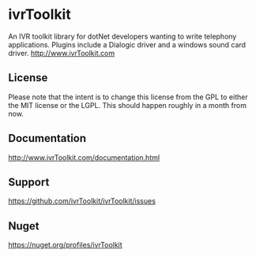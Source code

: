 ivrToolkit
==========

An IVR toolkit library for dotNet developers wanting to write telephony applications. Plugins include a Dialogic driver and a windows sound card driver.
http://www.ivrToolkit.com

License
-------
Please note that the intent is to change this license from the GPL to either the MIT license or the LGPL. This should happen roughly in a month from now. 

Documentation
-------------
http://www.ivrToolkit.com/documentation.html

Support 
-------
https://github.com/ivrToolkit/ivrToolkit/issues

Nuget
-----

https://nuget.org/profiles/ivrToolkit
